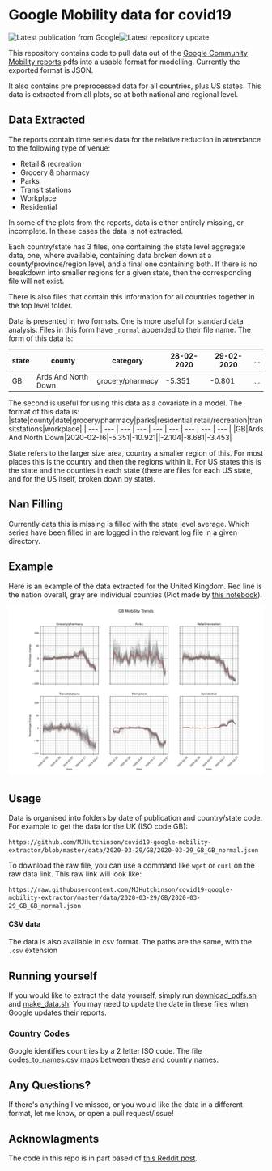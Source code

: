 # Google Mobility data for covid19

![Latest publication from Google](https://badgen.net/badge/Latest%20publication%20from%20Google/March%2029th/green)![Latest repository update](https://badgen.net/badge/Latest%20repository%20update/April%207th/blue)

This repository contains code to pull data out of the [Google Community Mobility reports](https://www.google.com/covid19/mobility/) pdfs into a usable format for modelling. Currently the exported format is JSON. 

It also contains pre preprocessed data for all countries, plus US states. This data is extracted from all plots, so at both national and regional level.

## Data Extracted
The reports contain time series data for the relative reduction in attendance to the following type of venue:
- Retail & recreation
- Grocery & pharmacy
- Parks
- Transit stations
- Workplace
- Residential

In some of the plots from the reports, data is either entirely missing, or incomplete. In these cases the data is not extracted.

Each country/state has 3 files, one containing the state level aggregate data, one, where available, containing data broken down at a county/province/region level, and a final one containing both. If there is no breakdown into smaller regions for a given state, then the corresponding file will not exist.

There is also files that contain this information for all countries together in the top level folder.

Data is presented in two formats. One is more useful for standard data analysis. Files in this form have `_normal` appended to their file name. The form of this data is:

| state | county | category | 28-02-2020 | 29-02-2020 | ... |
| --- | --- | --- | --- | --- | --- |
|GB|Ards And North Down|grocery/pharmacy|-5.351|-0.801| ... |

The second is useful for using this data as a covariate in a model. The format of this data is:
|state|county|date|grocery/pharmacy|parks|residential|retail/recreation|transitstations|workplace|
| --- | --- | --- | --- | --- | --- | --- | --- | --- |
|GB|Ards And North Down|2020-02-16|-5.351|-10.921||-2.104|-8.681|-3.453|


State refers to the larger size area, country a smaller region of this. For most places this is the country and then the regions within it. For US states this is the state and the counties in each state (there are files for each US state, and for the US itself, broken down by state).

## Nan Filling
Currently data this is missing is filled with the state level average. Which series have been filled in are logged in the relevant log file in a given directory. 

## Example
Here is an example of the data extracted for the United Kingdom. Red line is the nation overall, gray are individual counties (Plot made by [this notebook](plots/test_plots.ipynb)).

![GB Plots](plots/GB_plot.png)

## Usage

Data is organised into folders by date of publication and country/state code. For example to get the data for the UK (ISO code GB):
```
https://github.com/MJHutchinson/covid19-google-mobility-extractor/blob/master/data/2020-03-29/GB/2020-03-29_GB_GB_normal.json
```
To download the raw file, you can use a command like `wget` or `curl` on the raw data link. This raw link will look like:
```
https://raw.githubusercontent.com/MJHutchinson/covid19-google-mobility-extractor/master/data/2020-03-29/GB/2020-03-29_GB_GB_normal.json
```

#### CSV data
The data is also available in csv format. The paths are the same, with the `.csv` extension

## Running yourself
If you would like to extract the data yourself, simply run [download_pdfs.sh](download_pdfs.sh) and [make_data.sh](make_data.sh). You may need to update the date in these files when Google updates their reports.

### Country Codes
Google identifies countries by a 2 letter ISO code. The file [codes_to_names.csv](codes_to_names.csv) maps between these and country names.

## Any Questions?
If there's anything I've missed, or you would like the data in a different format, let me know, or open a pull request/issue!

## Acknowlagments
The code in this repo is in part based of [this Reddit post](https://www.reddit.com/r/datasets/comments/fuo64p/google_covid19_mobility_reports_time_series_data/?utm_source=share&utm_medium=ios_app&utm_name=iossmf).